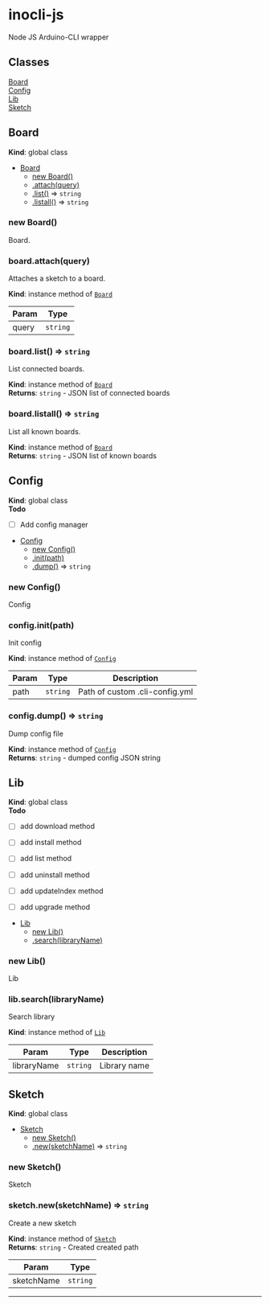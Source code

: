# inocli-js
Node JS Arduino-CLI wrapper


## Classes

<dl>
<dt><a href="#Board">Board</a></dt>
<dd></dd>
<dt><a href="#Config">Config</a></dt>
<dd></dd>
<dt><a href="#Lib">Lib</a></dt>
<dd></dd>
<dt><a href="#Sketch">Sketch</a></dt>
<dd></dd>
</dl>

<a name="Board"></a>

## Board
**Kind**: global class  

* [Board](#Board)
    * [new Board()](#new_Board_new)
    * [.attach(query)](#Board+attach)
    * [.list()](#Board+list) ⇒ <code>string</code>
    * [.listall()](#Board+listall) ⇒ <code>string</code>

<a name="new_Board_new"></a>

### new Board()
Board.

<a name="Board+attach"></a>

### board.attach(query)
Attaches a sketch to a board.

**Kind**: instance method of [<code>Board</code>](#Board)  

| Param | Type |
| --- | --- |
| query | <code>string</code> | 

<a name="Board+list"></a>

### board.list() ⇒ <code>string</code>
List connected boards.

**Kind**: instance method of [<code>Board</code>](#Board)  
**Returns**: <code>string</code> - JSON list of connected boards  
<a name="Board+listall"></a>

### board.listall() ⇒ <code>string</code>
List all known boards.

**Kind**: instance method of [<code>Board</code>](#Board)  
**Returns**: <code>string</code> - JSON list of known boards  
<a name="Config"></a>

## Config
**Kind**: global class  
**Todo**

- [ ] Add config manager


* [Config](#Config)
    * [new Config()](#new_Config_new)
    * [.init(path)](#Config+init)
    * [.dump()](#Config+dump) ⇒ <code>string</code>

<a name="new_Config_new"></a>

### new Config()
Config

<a name="Config+init"></a>

### config.init(path)
Init config

**Kind**: instance method of [<code>Config</code>](#Config)  

| Param | Type | Description |
| --- | --- | --- |
| path | <code>string</code> | Path of custom .cli-config.yml |

<a name="Config+dump"></a>

### config.dump() ⇒ <code>string</code>
Dump config file

**Kind**: instance method of [<code>Config</code>](#Config)  
**Returns**: <code>string</code> - dumped config JSON string  
<a name="Lib"></a>

## Lib
**Kind**: global class  
**Todo**

- [ ] add download method
- [ ] add install method
- [ ] add list method
- [ ] add uninstall method
- [ ] add updateIndex method
- [ ] add upgrade method


* [Lib](#Lib)
    * [new Lib()](#new_Lib_new)
    * [.search(libraryName)](#Lib+search)

<a name="new_Lib_new"></a>

### new Lib()
Lib

<a name="Lib+search"></a>

### lib.search(libraryName)
Search library

**Kind**: instance method of [<code>Lib</code>](#Lib)  

| Param | Type | Description |
| --- | --- | --- |
| libraryName | <code>string</code> | Library name |

<a name="Sketch"></a>

## Sketch
**Kind**: global class  

* [Sketch](#Sketch)
    * [new Sketch()](#new_Sketch_new)
    * [.new(sketchName)](#Sketch+new) ⇒ <code>string</code>

<a name="new_Sketch_new"></a>

### new Sketch()
Sketch

<a name="Sketch+new"></a>

### sketch.new(sketchName) ⇒ <code>string</code>
Create a new sketch

**Kind**: instance method of [<code>Sketch</code>](#Sketch)  
**Returns**: <code>string</code> - Created created path  

| Param | Type |
| --- | --- |
| sketchName | <code>string</code> | 


* * *